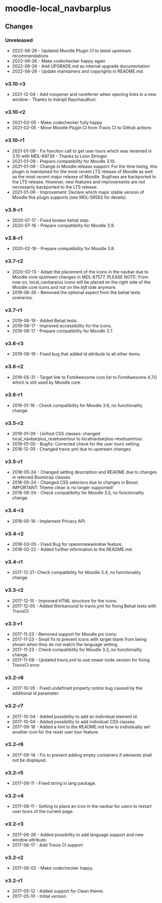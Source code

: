 moodle-local_navbarplus
========================

Changes
-------

### Unreleased

* 2022-06-26 - Updated Moodle Plugin CI to latest upstream recommendations
* 2022-06-26 - Make codechecker happy again
* 2022-06-26 - Add UPGRADE.md as internal upgrade documentation
* 2022-06-26 - Update maintainers and copyrights in README.md.

### v3.10-r3

* 2021-12-04 - Add noopener and noreferrer when opening links in a new window - Thanks to Indrajit Raychaudhuri.

### v3.10-r2

* 2021-02-05 - Make codechecker fully happy
* 2021-02-05 - Move Moodle Plugin CI from Travis CI to Github actions

### v3.10-r1

* 2021-01-09 - Fix function call to get user tours which was renamed in 3.10 with MDL-69739 - Thanks to Leon Stringer.
* 2021-01-09 - Prepare compatibility for Moodle 3.10.
* 2021-01-06 - Change in Moodle release support:
               For the time being, this plugin is maintained for the most recent LTS release of Moodle as well as the most recent major release of Moodle.
               Bugfixes are backported to the LTS release. However, new features and improvements are not necessarily backported to the LTS release.
* 2021-01-06 - Improvement: Declare which major stable version of Moodle this plugin supports (see MDL-59562 for details).

### v3.9-r1

* 2020-07-17 - Fixed broken behat step.
* 2020-07-16 - Prepare compatibility for Moodle 3.9.

### v3.8-r1

* 2020-02-18 - Prepare compatibility for Moodle 3.8.

### v3.7-r2

* 2020-02-13 - Adapt the placement of the icons in the navbar due to Moodle core upstream changes in MDL-67577.
               PLEASE NOTE: From now on, local_navbarplus icons will be placed on the _right_ side of the Moodle
               core icons and not on the _left_ side anymore.
* 2019-06-26 - Removed the optional aspect from the behat tests scenarios.

### v3.7-r1

* 2019-06-19 - Added Behat tests.
* 2019-06-17 - Improved accessibility for the icons.
* 2019-06-17 - Prepare compatibility for Moodle 3.7.

### v3.6-r3

* 2019-06-19 - Fixed bug that added id attribute to all other items.

### v3.6-r2

* 2019-05-31 - Target link to FontAwesome icon list to FontAwesome 4.7.0 which is still used by Moodle core.

### v3.6-r1

* 2019-01-16 - Check compatibility for Moodle 3.6, no functionality change.

### v3.5-r2

* 2019-01-09 - Unified CSS classes: changed local_navbarplus_resetusertour to localnavbarplus-resetusertour.
* 2019-01-05 - Bugfix: Corrected check for the user tours setting.
* 2018-12-05 - Changed travis.yml due to upstream changes.

### v3.5-r1

* 2018-05-24 - Changed setting description and README due to changes in referred Bootstrap classes.
* 2018-05-24 - Changed CSS selectors due to changes in Boost. IMPORTANT: Theme clean is no longer supported!
* 2018-05-24 - Check compatibility for Moodle 3.5, no functionality change.

### v3.4-r3

* 2018-05-16 - Implement Privacy API.

### v3.4-r2

* 2018-03-05 - Fixed Bug for openinnewwindow feature.
* 2018-02-22 - Added further information to the README.md.

### v3.4-r1

* 2017-12-21- Check compatibility for Moodle 3.4, no functionality change.

### v3.3-r2

* 2017-12-15 - Improved HTML structure for the icons.
* 2017-12-05 - Added Workaround to travis.yml for fixing Behat tests with TravisCI.

### v3.3-r1

* 2017-11-23 - Removed support for Moodle pix icons.
* 2017-11-23 - Small fix to prevent icons with target blank from being shown when they do not match the language setting.
* 2017-11-23 - Check compatibility for Moodle 3.3, no functionality change.
* 2017-11-08 - Updated travis.yml to use newer node version for fixing TravisCI error.

### v3.2-r8

* 2017-10-05 - Fixed undefined property notice bug caused by the additional id parameter.

### v3.2-r7

* 2017-10-04 - Added possibility to add an individual element id.
* 2017-10-04 - Added possibility to add individual CSS classes.
* 2017-09-18 - Added a hint to the README.md how to individually set another icon for the reset user tour feature.

### v3.2-r6

* 2017-09-14 - Fix to prevent adding empty containers if elements shall not be displayed.

### v3.2-r5

* 2017-08-11 - Fixed string in lang package.

### v3.2-r4

* 2017-08-11 - Setting to place an icon in the navbar for users to restart user tours of the current page.

### v3.2-r3

* 2017-06-26 - Added possibility to add language support and new window attribute.
* 2017-06-17 - Add Travis CI support

### v3.2-r2

* 2017-06-02 - Make codechecker happy.

### v3.2-r1

* 2017-05-12 - Added support for Clean theme.
* 2017-05-10 - Initial version.
